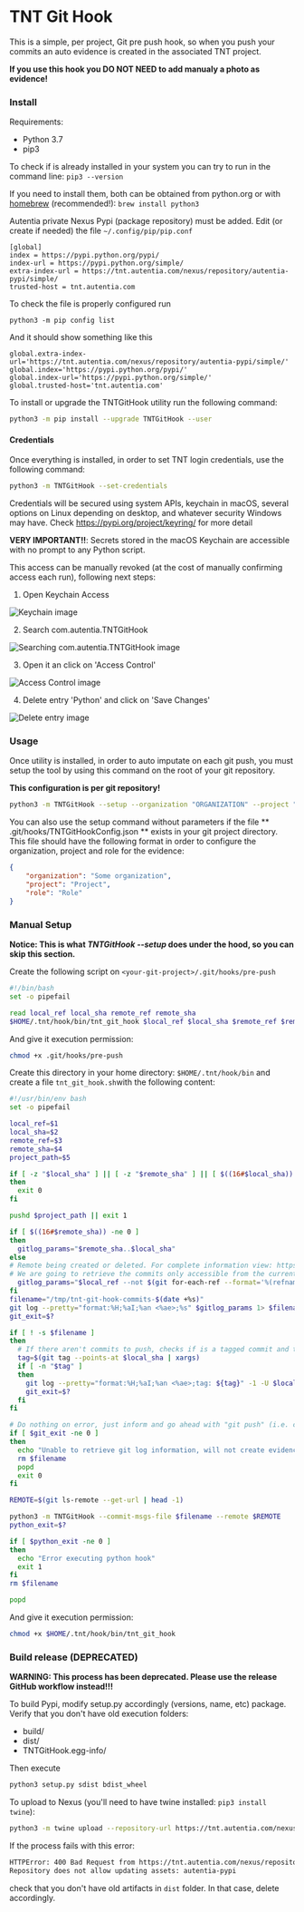# TNT Git Hook

This is a simple, per project, Git pre push hook, so when you push your commits an auto evidence is created in the associated TNT project.

**If you use this hook you DO NOT NEED to add manualy a photo as evidence!**


### Install

Requirements:
- Python 3.7
- pip3

To check if is already installed in your system you can try to run in the command line: `pip3 --version`

If you need to install them, both can be obtained from python.org or with [homebrew](https://brew.sh/) (recommended!): `brew install python3`

Autentia private Nexus Pypi (package repository) must be added. Edit (or create if needed) the file `~/.config/pip/pip.conf`

```
[global]
index = https://pypi.python.org/pypi/
index-url = https://pypi.python.org/simple/
extra-index-url = https://tnt.autentia.com/nexus/repository/autentia-pypi/simple/
trusted-host = tnt.autentia.com
```

To check the file is properly configured run 

`python3 -m pip config list`

And it should show something like this

```
global.extra-index-url='https://tnt.autentia.com/nexus/repository/autentia-pypi/simple/'
global.index='https://pypi.python.org/pypi/'
global.index-url='https://pypi.python.org/simple/'
global.trusted-host='tnt.autentia.com'
```

To install or upgrade the TNTGitHook utility run the following command:

```bash
python3 -m pip install --upgrade TNTGitHook --user
```


#### Credentials

Once everything is installed, in order to set TNT login credentials, use the following command:

```bash
python3 -m TNTGitHook --set-credentials
```

Credentials will be secured using system APIs, keychain in macOS, several options on Linux depending on desktop, and whatever security Windows may have. Check https://pypi.org/project/keyring/ for more detail

**VERY IMPORTANT!!**: Secrets stored in the macOS Keychain are accessible with no prompt to any Python script.

This access can be manually revoked (at the cost of manually confirming access each run), following next steps:
1. Open Keychain Access

![Keychain image](resources/keychain.png "Keychain image")

2. Search com.autentia.TNTGitHook

![Searching com.autentia.TNTGitHook image](resources/search.png "Searching com.autentia.TNTGitHook image")

3. Open it an click on 'Access Control'

![Access Control image](resources/access-control.png "Access control image")

4. Delete entry 'Python' and click on 'Save Changes'

![Delete entry image](resources/delete-entry.png "Delete entry image")

### Usage

Once utility is installed, in order to auto imputate on each git push, you must setup the tool by using this command on the root of your git repository.

**This configuration is per git repository!**

```bash
python3 -m TNTGitHook --setup --organization "ORGANIZATION" --project "PROJECT" --role "ROLE"
```

You can also use the setup command without parameters if the file ** .git/hooks/TNTGitHookConfig.json ** exists in your git project directory.
This file should have the following format in order to configure the organization, project and role for the evidence:

```json
{
    "organization": "Some organization",
    "project": "Project",
    "role": "Role"
}
```

### Manual Setup

**Notice: This is what _TNTGitHook --setup_ does under the hood, so you can skip this section.**

Create the following script on `<your-git-project>/.git/hooks/pre-push`

```bash
#!/bin/bash
set -o pipefail

read local_ref local_sha remote_ref remote_sha
$HOME/.tnt/hook/bin/tnt_git_hook $local_ref $local_sha $remote_ref $remote_sha $(git rev-parse --show-toplevel)
```

And give it execution permission:

```bash
chmod +x .git/hooks/pre-push
```

Create this directory in your home directory: `$HOME/.tnt/hook/bin` and create a file `tnt_git_hook.sh`with the following content:
```bash
#!/usr/bin/env bash
set -o pipefail

local_ref=$1
local_sha=$2
remote_ref=$3
remote_sha=$4
project_path=$5

if [ -z "$local_sha" ] || [ -z "$remote_sha" ] || [ $((16#$local_sha)) -eq 0 ]
then
  exit 0
fi

pushd $project_path || exit 1

if [ $((16#$remote_sha)) -ne 0 ]
then
  gitlog_params="$remote_sha..$local_sha"
else
# Remote being created or deleted. For complete information view: https://www.git-scm.com/docs/githooks#_pre_push
# We are going to retrieve the commits only accessible from the current branch (local_ref)
  gitlog_params="$local_ref --not $(git for-each-ref --format='%(refname)' refs/heads/ | grep -v "${local_ref}")"
fi
filename="/tmp/tnt-git-hook-commits-$(date +%s)"
git log --pretty="format:%H;%aI;%an <%ae>;%s" $gitlog_params 1> $filename
git_exit=$?

if [ ! -s $filename ]
then
  # If there aren't commits to push, checks if is a tagged commit and then generate a custom evidence
  tag=$(git tag --points-at $local_sha | xargs)
  if [ -n "$tag" ]
  then
    git log --pretty="format:%H;%aI;%an <%ae>;tag: ${tag}" -1 -U $local_sha 1> $filename
    git_exit=$?
  fi
fi

# Do nothing on error, just inform and go ahead with "git push" (i.e. conflicts)
if [ $git_exit -ne 0 ]
then
  echo "Unable to retrieve git log information, will not create evidence on TNT but push continues"
  rm $filename
  popd
  exit 0
fi

REMOTE=$(git ls-remote --get-url | head -1)

python3 -m TNTGitHook --commit-msgs-file $filename --remote $REMOTE
python_exit=$?

if [ $python_exit -ne 0 ]
then
  echo "Error executing python hook"
  exit 1
fi
rm $filename

popd

```

And give it execution permission:

```bash
chmod +x $HOME/.tnt/hook/bin/tnt_git_hook
```
### Build release (DEPRECATED)

**WARNING: This process has been deprecated. Please use the release GitHub workflow instead!!!**

To build Pypi, modify setup.py accordingly (versions, name, etc) package.
Verify that you don't have old execution folders:
* build/
* dist/
* TNTGitHook.egg-info/

Then execute

```bash
python3 setup.py sdist bdist_wheel
```

To upload to Nexus (you'll need to have twine installed: `pip3 install twine`):

```bash
python3 -m twine upload --repository-url https://tnt.autentia.com/nexus/repository/autentia-pypi/ dist/*
```

If the process fails with this error:
```bash
HTTPError: 400 Bad Request from https://tnt.autentia.com/nexus/repository/autentia-pypi/
Repository does not allow updating assets: autentia-pypi
```
check that you don't have old artifacts in `dist` folder. In that case, delete accordingly.
